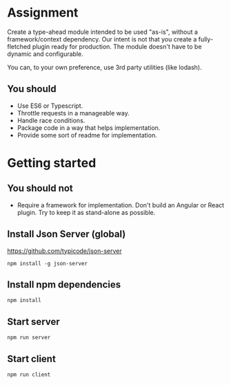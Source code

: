 # Assignment

Create a type-ahead module intended to be used "as-is", without a framework/context dependency.
Our intent is not that you create a fully-fletched plugin ready for production. The module doesn't have to be dynamic and configurable.

You can, to your own preference, use 3rd party utilities (like lodash).

## You should
* Use ES6 or Typescript.
* Throttle requests in a manageable way.
* Handle race conditions.
* Package code in a way that helps implementation.
* Provide some sort of readme for implementation.

# Getting started

## You should not
* Require a framework for implementation. Don't build an Angular or React plugin. Try to keep it as stand-alone as possible.

## Install Json Server (global)

https://github.com/typicode/json-server

    npm install -g json-server

## Install npm dependencies

    npm install

## Start server

    npm run server

## Start client

    npm run client
